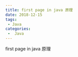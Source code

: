 ```yaml
---
title: first page in java 原理
date: 2018-12-15
tags:
 - Java
categories:
 -  Java
---
```


first page in java 原理
